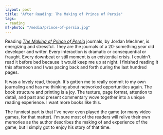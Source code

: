 ```yaml
---
layout: post
title: "After Reading: The Making of Prince of Persia"
tags:
- reading
mf-photo: "/media/prince-of-persia.jpg"
---
```


Reading [_The Making of Prince of Persia_][0] journals, by Jordan Mechner, is energizing and stressful. They are the journals of a 20-something year old developer and writer. Every interaction is dramatic or consequential or fraught. Every downbeat or still moment is an existential crisis. I couldn't read it before bed because it would keep me up at night. I finished reading it this afternoon and I was pacing back and forth during the last hundred pages.

It was a lovely read, though. It's gotten me to really commit to my own journaling and has me thinking about networked opportunities again. The book structure and printing is a joy. The texture, page format, attention to detail, and past and present commentary wove together into a unique reading experience. I want more books like this.

The funniest part is that I've never even played the game (or many video games, for that matter). I'm sure most of the readers will relive their own memories as the author describes the making of and experience of the game, but I simply got to enjoy his story of that time.

[0]: https://press.stripe.com/#the-making-of-prince-of-persia
